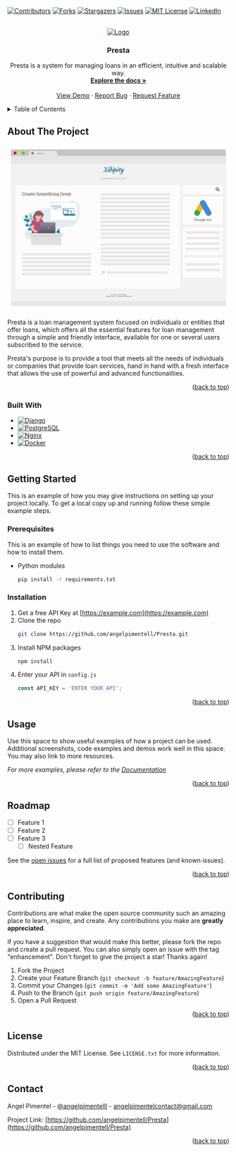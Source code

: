 <!-- Improved compatibility of back to top link: See: https://github.com/othneildrew/Best-README-Template/pull/73 -->
<a name="readme-top"></a>
<!--
*** Thanks for checking out the Best-README-Template. If you have a suggestion
*** that would make this better, please fork the repo and create a pull request
*** or simply open an issue with the tag "enhancement".
*** Don't forget to give the project a star!
*** Thanks again! Now go create something AMAZING! :D
-->



<!-- PROJECT SHIELDS -->
<!--
*** I'm using markdown "reference style" links for readability.
*** Reference links are enclosed in brackets [ ] instead of parentheses ( ).
*** See the bottom of this document for the declaration of the reference variables
*** for contributors-url, forks-url, etc. This is an optional, concise syntax you may use.
*** https://www.markdownguide.org/basic-syntax/#reference-style-links
-->
[![Contributors][contributors-shield]][contributors-url]
[![Forks][forks-shield]][forks-url]
[![Stargazers][stars-shield]][stars-url]
[![Issues][issues-shield]][issues-url]
[![MIT License][license-shield]][license-url]
[![LinkedIn][linkedin-shield]][linkedin-url]



<!-- PROJECT LOGO -->
<br />
<div align="center">
  <a href="https://github.com/angelpimentell/Presta">
    <img src="https://github.com/othneildrew/Best-README-Template/raw/master/images/logo.png" alt="Logo" width="80" height="80">
  </a>

<h3 align="center">Presta</h3>

  <p align="center">
    Presta is a system for managing loans in an efficient, intuitive and scalable way.
    <br />
    <a href="https://github.com/angelpimentell/Presta"><strong>Explore the docs »</strong></a>
    <br />
    <br />
    <a href="https://github.com/angelpimentell/Presta">View Demo</a>
    ·
    <a href="https://github.com/angelpimentell/Presta/issues">Report Bug</a>
    ·
    <a href="https://github.com/angelpimentell/Presta/issues">Request Feature</a>
  </p>
</div>



<!-- TABLE OF CONTENTS -->
<details>
  <summary>Table of Contents</summary>
  <ol>
    <li>
      <a href="#about-the-project">About The Project</a>
      <ul>
        <li><a href="#built-with">Built With</a></li>
      </ul>
    </li>
    <li>
      <a href="#getting-started">Getting Started</a>
      <ul>
        <li><a href="#prerequisites">Prerequisites</a></li>
        <li><a href="#installation">Installation</a></li>
      </ul>
    </li>
    <li><a href="#usage">Usage</a></li>
    <li><a href="#roadmap">Roadmap</a></li>
    <li><a href="#contributing">Contributing</a></li>
    <li><a href="#license">License</a></li>
    <li><a href="#contact">Contact</a></li>
  </ol>
</details>



<!-- ABOUT THE PROJECT -->
## About The Project

[![Product Name Screen Shot][product-screenshot]](https://github.com/othneildrew/Best-README-Template/raw/master/images/screenshot.png)

Presta is a loan management system focused on individuals or entities that offer loans, which offers all the essential features for loan management through a simple and friendly interface, available for one or several users subscribed to the service.

Presta's purpose is to provide a tool that meets all the needs of individuals or companies that provide loan services, hand in hand with a fresh interface that allows the use of powerful and advanced functionalities.



<p align="right">(<a href="#readme-top">back to top</a>)</p>



### Built With

* [![Django][Django.com]][Django-url]
* [![PostgreSQL][Postgresql.org]][Postgresql-url]
* [![Nginx][Nginx.com]][Nginx-url]
* [![Docker][Docker.com]][Docker-url]

<p align="right">(<a href="#readme-top">back to top</a>)</p>



<!-- GETTING STARTED -->
## Getting Started

This is an example of how you may give instructions on setting up your project locally.
To get a local copy up and running follow these simple example steps.

### Prerequisites

This is an example of how to list things you need to use the software and how to install them.
* Python modules
  ```sh
  pip install -r requirements.txt
  ```

### Installation

1. Get a free API Key at [https://example.com](https://example.com)
2. Clone the repo
   ```sh
   git clone https://github.com/angelpimentell/Presta.git
   ```
3. Install NPM packages
   ```sh
   npm install
   ```
4. Enter your API in `config.js`
   ```js
   const API_KEY = 'ENTER YOUR API';
   ```

<p align="right">(<a href="#readme-top">back to top</a>)</p>



<!-- USAGE EXAMPLES -->
## Usage

Use this space to show useful examples of how a project can be used. Additional screenshots, code examples and demos work well in this space. You may also link to more resources.

_For more examples, please refer to the [Documentation](https://example.com)_

<p align="right">(<a href="#readme-top">back to top</a>)</p>



<!-- ROADMAP -->
## Roadmap

- [ ] Feature 1
- [ ] Feature 2
- [ ] Feature 3
    - [ ] Nested Feature

See the [open issues](https://github.com/angelpimentell/Presta/issues) for a full list of proposed features (and known issues).

<p align="right">(<a href="#readme-top">back to top</a>)</p>



<!-- CONTRIBUTING -->
## Contributing

Contributions are what make the open source community such an amazing place to learn, inspire, and create. Any contributions you make are **greatly appreciated**.

If you have a suggestion that would make this better, please fork the repo and create a pull request. You can also simply open an issue with the tag "enhancement".
Don't forget to give the project a star! Thanks again!

1. Fork the Project
2. Create your Feature Branch (`git checkout -b feature/AmazingFeature`)
3. Commit your Changes (`git commit -m 'Add some AmazingFeature'`)
4. Push to the Branch (`git push origin feature/AmazingFeature`)
5. Open a Pull Request

<p align="right">(<a href="#readme-top">back to top</a>)</p>



<!-- LICENSE -->
## License

Distributed under the MIT License. See `LICENSE.txt` for more information.

<p align="right">(<a href="#readme-top">back to top</a>)</p>



<!-- CONTACT -->
## Contact

Angel Pimentel - [@angelpimentelll](https://twitter.com/angelpimentelll) - angelpimentelcontact@gmail.com

Project Link: [https://github.com/angelpimentell/Presta](https://github.com/angelpimentell/Presta)

<p align="right">(<a href="#readme-top">back to top</a>)</p>

<!-- MARKDOWN LINKS & IMAGES -->
<!-- https://www.markdownguide.org/basic-syntax/#reference-style-links -->
[contributors-shield]: https://img.shields.io/github/contributors/angelpimentell/Presta.svg?style=for-the-badge
[contributors-url]: https://github.com/angelpimentell/Presta/graphs/contributors
[forks-shield]: https://img.shields.io/github/forks/angelpimentell/Presta.svg?style=for-the-badge
[forks-url]: https://github.com/angelpimentell/Presta/network/members
[stars-shield]: https://img.shields.io/github/stars/angelpimentell/Presta.svg?style=for-the-badge
[stars-url]: https://github.com/angelpimentell/Presta/stargazers
[issues-shield]: https://img.shields.io/github/issues/angelpimentell/Presta.svg?style=for-the-badge
[issues-url]: https://github.com/angelpimentell/Presta/issues
[license-shield]: https://img.shields.io/github/license/angelpimentell/Presta.svg?style=for-the-badge
[license-url]: https://github.com/angelpimentell/Presta/blob/master/LICENSE.txt
[linkedin-shield]: https://img.shields.io/badge/-LinkedIn-black.svg?style=for-the-badge&logo=linkedin&colorB=555
[linkedin-url]: https://linkedin.com/in/angel-pimentell
[product-screenshot]: https://github.com/othneildrew/Best-README-Template/raw/master/images/screenshot.png

[Django-url]: https://www.djangoproject.com/
[Django.com]: https://img.shields.io/badge/Django-092e20?style=for-the-badge&logo=django

[Docker.com]: https://img.shields.io/badge/Docker-0db7ed?style=for-the-badge&logo=docker&logoColor=white
[Docker-url]: https://www.docker.com/

[Postgresql.org]: https://img.shields.io/badge/Postgresql-2b6da3?style=for-the-badge&logo=postgresql&logoColor=white
[Postgresql-url]: https://www.postgresql.org/

[Nginx.com]: https://img.shields.io/badge/Nginx-28a745?style=for-the-badge&logo=nginx
[Nginx-url]: https://www.nginx.com/